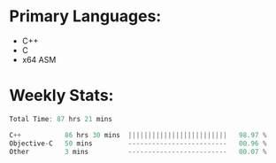 # Primary Languages:
- C++
- C
- x64 ASM

# Weekly Stats:
<!--START_SECTION:waka-->

```C++
Total Time: 87 hrs 21 mins

C++           86 hrs 30 mins  |||||||||||||||||||||||||   98.97 %
Objective-C   50 mins         -------------------------   00.96 %
Other         3 mins          -------------------------   00.07 %
```

<!--END_SECTION:waka-->


